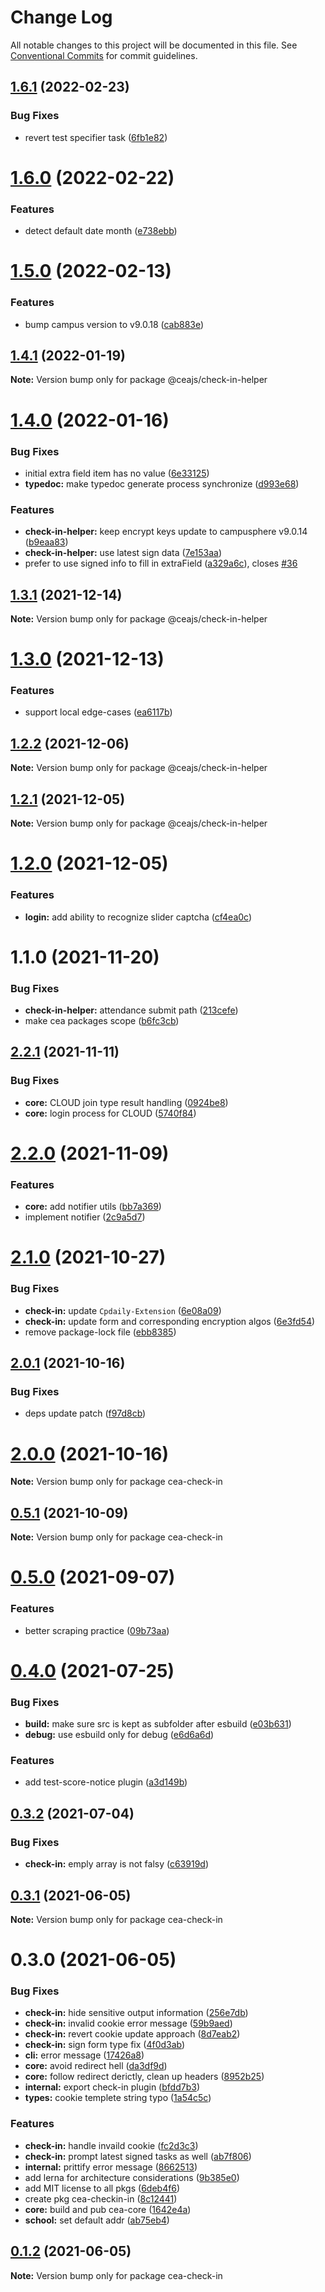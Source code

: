 # Change Log

All notable changes to this project will be documented in this file.
See [Conventional Commits](https://conventionalcommits.org) for commit guidelines.

## [1.6.1](https://github.com/ceajs/cea/compare/@ceajs/check-in-helper@1.6.0...@ceajs/check-in-helper@1.6.1) (2022-02-23)


### Bug Fixes

* revert test specifier task ([6fb1e82](https://github.com/ceajs/cea/commit/6fb1e82f3c9d28012f8496facdc9a98f0d3f17bd))





# [1.6.0](https://github.com/ceajs/cea/compare/@ceajs/check-in-helper@1.5.0...@ceajs/check-in-helper@1.6.0) (2022-02-22)


### Features

* detect default date month ([e738ebb](https://github.com/ceajs/cea/commit/e738ebb1bf4ec39abe0e99a7c7e73939e7e1968a))





# [1.5.0](https://github.com/ceajs/cea/compare/@ceajs/check-in-helper@1.4.1...@ceajs/check-in-helper@1.5.0) (2022-02-13)


### Features

* bump campus version to v9.0.18 ([cab883e](https://github.com/ceajs/cea/commit/cab883e1f80a03814173f17121fa66290685ee38))





## [1.4.1](https://github.com/ceajs/cea/compare/@ceajs/check-in-helper@1.4.0...@ceajs/check-in-helper@1.4.1) (2022-01-19)

**Note:** Version bump only for package @ceajs/check-in-helper





# [1.4.0](https://github.com/ceajs/cea/compare/@ceajs/check-in-helper@1.3.1...@ceajs/check-in-helper@1.4.0) (2022-01-16)


### Bug Fixes

* initial extra field item has no value ([6e33125](https://github.com/ceajs/cea/commit/6e331255d19873f1fa74f8ed5086788803649889))
* **typedoc:** make typedoc generate process synchronize ([d993e68](https://github.com/ceajs/cea/commit/d993e68c9ed259295330a20d5ea59f1b9e8d1ece))


### Features

* **check-in-helper:** keep encrypt keys update to campusphere v9.0.14 ([b9eaa83](https://github.com/ceajs/cea/commit/b9eaa83cc2722de91e599cdd794c95afbf711be6))
* **check-in-helper:** use latest sign data ([7e153aa](https://github.com/ceajs/cea/commit/7e153aaff0198f228419802e7250340f27e27741))
* prefer to use signed info to fill in extraField ([a329a6c](https://github.com/ceajs/cea/commit/a329a6c4188e3a0cdb9dd5654e27dcce6ae6fe1a)), closes [#36](https://github.com/ceajs/cea/issues/36)





## [1.3.1](https://github.com/ceajs/cea/compare/@ceajs/check-in-helper@1.3.0...@ceajs/check-in-helper@1.3.1) (2021-12-14)

**Note:** Version bump only for package @ceajs/check-in-helper





# [1.3.0](https://github.com/ceajs/cea/compare/@ceajs/check-in-helper@1.2.2...@ceajs/check-in-helper@1.3.0) (2021-12-13)


### Features

* support local edge-cases ([ea6117b](https://github.com/ceajs/cea/commit/ea6117b4a89e090051de4241c8e104487be02645))





## [1.2.2](https://github.com/ceajs/cea/compare/@ceajs/check-in-helper@1.2.1...@ceajs/check-in-helper@1.2.2) (2021-12-06)

**Note:** Version bump only for package @ceajs/check-in-helper





## [1.2.1](https://github.com/ceajs/cea/compare/@ceajs/check-in-helper@1.2.0...@ceajs/check-in-helper@1.2.1) (2021-12-05)

**Note:** Version bump only for package @ceajs/check-in-helper





# [1.2.0](https://github.com/ceajs/cea/compare/@ceajs/check-in-helper@1.1.0...@ceajs/check-in-helper@1.2.0) (2021-12-05)


### Features

* **login:** add ability to recognize slider captcha ([cf4ea0c](https://github.com/ceajs/cea/commit/cf4ea0c8f016a52382fed7b42bb34170ba2a5b7e))





# 1.1.0 (2021-11-20)

### Bug Fixes

- **check-in-helper:** attendance submit path ([213cefe](https://github.com/ceajs/cea/commit/213cefe3782da92b6693b9940bb7664625954e1a))
- make cea packages scope ([b6fc3cb](https://github.com/ceajs/cea/commit/b6fc3cba59e34db8aa9751ec09e30ac2a0f33812))

## [2.2.1](https://github.com/ceajs/cea/compare/v2.2.0...v2.2.1) (2021-11-11)

### Bug Fixes

- **core:** CLOUD join type result handling ([0924be8](https://github.com/ceajs/cea/commit/0924be8da53c6fcee829ea10e9d36a58e30e4ea1))
- **core:** login process for CLOUD ([5740f84](https://github.com/ceajs/cea/commit/5740f84f1701e170e2158fc840a08db174a0075a))

# [2.2.0](https://github.com/ceajs/cea/compare/v2.1.0...v2.2.0) (2021-11-09)

### Features

- **core:** add notifier utils ([bb7a369](https://github.com/ceajs/cea/commit/bb7a369814507aa4434276095cd7bb4a03a1aeee))
- implement notifier ([2c9a5d7](https://github.com/ceajs/cea/commit/2c9a5d73e6620acfef91f19bd37dc709297a3ae3))

# [2.1.0](https://github.com/ceajs/cea/compare/v2.0.1...v2.1.0) (2021-10-27)

### Bug Fixes

- **check-in:** update `Cpdaily-Extension` ([6e08a09](https://github.com/ceajs/cea/commit/6e08a097f5acdf64f1d32fffe0643919347b777e))
- **check-in:** update form and corresponding encryption algos ([6e3fd54](https://github.com/ceajs/cea/commit/6e3fd54be22930cf3b4ae3d025cd56d94c3cc7a5))
- remove package-lock file ([ebb8385](https://github.com/ceajs/cea/commit/ebb8385bead190245fff6c551873685b49782e1d))

## [2.0.1](https://github.com/ceajs/cea/compare/v2.0.0...v2.0.1) (2021-10-16)

### Bug Fixes

- deps update patch ([f97d8cb](https://github.com/ceajs/cea/commit/f97d8cbc667ae73712e8c28ddd0414db52204c7d))

# [2.0.0](https://github.com/ceajs/cea/compare/v0.5.1...v2.0.0) (2021-10-16)

**Note:** Version bump only for package cea-check-in

## [0.5.1](https://github.com/ceajs/cea/compare/v0.5.0...v0.5.1) (2021-10-09)

**Note:** Version bump only for package cea-check-in

# [0.5.0](https://github.com/ceajs/cea/compare/v0.4.0...v0.5.0) (2021-09-07)

### Features

- better scraping practice ([09b73aa](https://github.com/ceajs/cea/commit/09b73aa3d5e529599e6356b7ffc820eedf1f1a46))

# [0.4.0](https://github.com/ceajs/cea/compare/v0.3.2...v0.4.0) (2021-07-25)

### Bug Fixes

- **build:** make sure src is kept as subfolder after esbuild ([e03b631](https://github.com/ceajs/cea/commit/e03b631b748cb2d78b783acd993952926c632843))
- **debug:** use esbuild only for debug ([e6d6a6d](https://github.com/ceajs/cea/commit/e6d6a6d8880eda647f831d9cae4257afbbb612a7))

### Features

- add test-score-notice plugin ([a3d149b](https://github.com/ceajs/cea/commit/a3d149be0b115c1b8b8918a345a8826d8e81159b))

## [0.3.2](https://github.com/ceajs/cea/compare/v0.3.1...v0.3.2) (2021-07-04)

### Bug Fixes

- **check-in:** emply array is not falsy ([c63919d](https://github.com/ceajs/cea/commit/c63919dfe59566e964b7e70aa1d20fa8a53415f3))

## [0.3.1](https://github.com/ceajs/cea/compare/v0.3.0...v0.3.1) (2021-06-05)

**Note:** Version bump only for package cea-check-in

# 0.3.0 (2021-06-05)

### Bug Fixes

- **check-in:** hide sensitive output information ([256e7db](https://github.com/ceajs/cea/commit/256e7dbd2eb03abcc26346f893aa1d0ddf261aa0))
- **check-in:** invalid cookie error message ([59b9aed](https://github.com/ceajs/cea/commit/59b9aedb9ed7bbbf93fcd70f16242300e7f5c7da))
- **check-in:** revert cookie update approach ([8d7eab2](https://github.com/ceajs/cea/commit/8d7eab2522791c53a0a64839cfab93584df82221))
- **check-in:** sign form type fix ([4f0d3ab](https://github.com/ceajs/cea/commit/4f0d3ab4ba048e7d6878d4b67b6ed9102bd72576))
- **cli:** error message ([17426a8](https://github.com/ceajs/cea/commit/17426a8be8407baa699d71322c80de1b7746b599))
- **core:** avoid redirect hell ([da3df9d](https://github.com/ceajs/cea/commit/da3df9d2dbca6cc899b960c763ccdd3cb4e4e745))
- **core:** follow redirect derictly, clean up headers ([8952b25](https://github.com/ceajs/cea/commit/8952b2505a0faa9407d660b5d14063c8061d0a37))
- **internal:** export check-in plugin ([bfdd7b3](https://github.com/ceajs/cea/commit/bfdd7b3443e0e2ffd3505c074ff3fa854b59ddd6))
- **types:** cookie templete string typo ([1a54c5c](https://github.com/ceajs/cea/commit/1a54c5c8fee52be557a591cf133a8fc6184000a9))

### Features

- **check-in:** handle invaild cookie ([fc2d3c3](https://github.com/ceajs/cea/commit/fc2d3c333d199665c433a7c123f8d5b0157a33ff))
- **check-in:** prompt latest signed tasks as well ([ab7f806](https://github.com/ceajs/cea/commit/ab7f806b5db5fcfee3ba8478ed8e584728734712))
- **internal:** prittify error message ([8662513](https://github.com/ceajs/cea/commit/86625135686101b2b25fbfbf1018ce8ad026e1a3))
- add lerna for architecture considerations ([9b385e0](https://github.com/ceajs/cea/commit/9b385e019e7310b5b0f9b8a47e2f3bc52ae1899a))
- add MIT license to all pkgs ([6deb4f6](https://github.com/ceajs/cea/commit/6deb4f62464ec9bca36cb79082063bfe3dd5b4a3))
- create pkg cea-checkin-in ([8c12441](https://github.com/ceajs/cea/commit/8c12441a87dccfaa29073053c0a3449cc30cdf1f))
- **core:** build and pub cea-core ([1642e4a](https://github.com/ceajs/cea/commit/1642e4a3dfc2a1fc265ccd67f0bc3f484d5b3213))
- **school:** set default addr ([ab75eb4](https://github.com/ceajs/cea/commit/ab75eb4922ddaa4dd3a0e96bcc69c85e3eff1696))

## [0.1.2](https://github.com/ceajs/cea/compare/cea-check-in@0.1.1...cea-check-in@0.1.2) (2021-06-05)

**Note:** Version bump only for package cea-check-in
